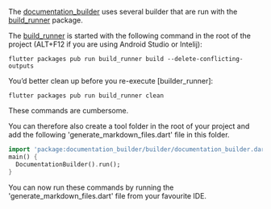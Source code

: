 [//]: # (This file was generated from: doc/template/05-Generating-Documentation-Files.mdt using the documentation_builder package on: 2021-09-15 20:45:16.051737.)
<a id='lib-builder-documentation-builder-dart-documentationbuilder-run'></a>The [documentation_builder](https://pub.dev/packages/documentation_builder) uses several builder that are run with the [build_runner](https://pub.dev/packages/build_runner) package.

The [build_runner](https://pub.dev/packages/build_runner) is started with the following command in the root of the project (ALT+F12 if you are using Android Studio or Intelij):
```
flutter packages pub run build_runner build --delete-conflicting-outputs
```

You’d better clean up before you re-execute [builder_runner]:
```
flutter packages pub run build_runner clean
```


These commands are cumbersome.

You can therefore also create a tool folder in the root of your project and add the following 'generate_markdown_files.dart' file in this folder.

<a id='tool-generate-markdown-files-dart'></a>
```dart
import 'package:documentation_builder/builder/documentation_builder.dart';main() {
  DocumentationBuilder().run();
}
```


You can now run these commands by running the 'generate_markdown_files.dart' file from your favourite IDE.